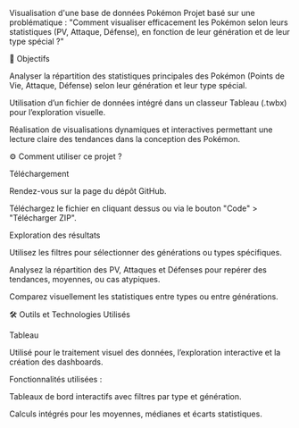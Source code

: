 Visualisation d'une base de données Pokémon
Projet basé sur une problématique : "Comment visualiser efficacement les Pokémon selon leurs statistiques (PV, Attaque, Défense), en fonction de leur génération et de leur type spécial ?"

🎯 Objectifs

Analyser la répartition des statistiques principales des Pokémon (Points de Vie, Attaque, Défense) selon leur génération et leur type spécial.

Utilisation d’un fichier de données intégré dans un classeur Tableau (.twbx) pour l’exploration visuelle.

Réalisation de visualisations dynamiques et interactives permettant une lecture claire des tendances dans la conception des Pokémon.

⚙️ Comment utiliser ce projet ?

Téléchargement

Rendez-vous sur la page du dépôt GitHub.

Téléchargez le fichier en cliquant dessus ou via le bouton "Code" > "Télécharger ZIP".


Exploration des résultats

Utilisez les filtres pour sélectionner des générations ou types spécifiques.

Analysez la répartition des PV, Attaques et Défenses pour repérer des tendances, moyennes, ou cas atypiques.

Comparez visuellement les statistiques entre types ou entre générations.

🛠️ Outils et Technologies Utilisés

Tableau

Utilisé pour le traitement visuel des données, l’exploration interactive et la création des dashboards.

Fonctionnalités utilisées :

Tableaux de bord interactifs avec filtres par type et génération.

Calculs intégrés pour les moyennes, médianes et écarts statistiques.
